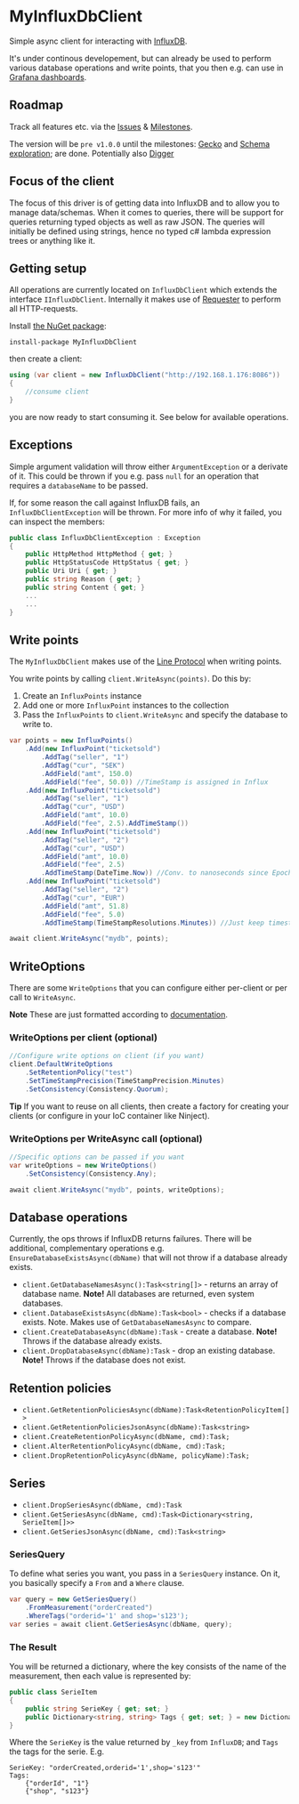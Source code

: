 # MyInfluxDbClient
Simple async client for interacting with [InfluxDB](http://influxdb.com).

It's under continous developement, but can already be used to perform various database operations and write points, that you then e.g. can use in [Grafana dashboards](http://grafana.org/).

## Roadmap
Track all features etc. via the [Issues](https://github.com/danielwertheim/myinfluxdbclient/issues) & [Milestones](https://github.com/danielwertheim/myinfluxdbclient/milestones).

The version will be `pre v1.0.0` until the milestones: [Gecko](https://github.com/danielwertheim/myinfluxdbclient/milestones/Gecko) and [Schema exploration](https://github.com/danielwertheim/myinfluxdbclient/milestones/Schema%20exploration); are done. Potentially also [Digger](https://github.com/danielwertheim/myinfluxdbclient/milestones/Digger)

## Focus of the client
The focus of this driver is of getting data into InfluxDB and to allow you to manage data/schemas. When it comes to queries, there will be support for queries returning typed objects as well as raw JSON. The queries will initially be defined using strings, hence no typed c# lambda expression trees or anything like it. 

## Getting setup
All operations are currently located on `InfluxDbClient` which extends the interface `IInfluxDbClient`. Internally it makes use of [Requester](https://github.com/danielwertheim/requester) to perform all HTTP-requests.

Install [the NuGet package](https://www.nuget.org/packages/myinfluxdbclient):
```
install-package MyInfluxDbClient
```

then create a client:

```csharp
using (var client = new InfluxDbClient("http://192.168.1.176:8086"))
{
	//consume client
}
```

you are now ready to start consuming it. See below for available operations.

## Exceptions
Simple argument validation will throw either `ArgumentException` or a derivate of it. This could be thrown if you e.g. pass `null` for an operation that requires a `databaseName` to be passed.

If, for some reason the call against InfluxDB fails, an `InfluxDbClientException` will be thrown. For more info of why it failed, you can inspect the members:

```csharp
public class InfluxDbClientException : Exception
{
	public HttpMethod HttpMethod { get; }
	public HttpStatusCode HttpStatus { get; }
	public Uri Uri { get; }
	public string Reason { get; }
	public string Content { get; }
	...
	...
}
```

## Write points
The `MyInfluxDbClient` makes use of the [Line Protocol](https://influxdb.com/docs/v0.9/write_protocols/line.html) when writing points.

You write points by calling `client.WriteAsync(points)`. Do this by:

1. Create an `InfluxPoints` instance
2. Add one or more `InfluxPoint` instances to the collection
3. Pass the `InfluxPoints` to `client.WriteAsync` and specify the database to write to.

```csharp
var points = new InfluxPoints()
	.Add(new InfluxPoint("ticketsold")
		.AddTag("seller", "1")
		.AddTag("cur", "SEK")
		.AddField("amt", 150.0)
		.AddField("fee", 50.0)) //TimeStamp is assigned in Influx
	.Add(new InfluxPoint("ticketsold")
		.AddTag("seller", "1")
		.AddTag("cur", "USD")
		.AddField("amt", 10.0)
		.AddField("fee", 2.5).AddTimeStamp())
	.Add(new InfluxPoint("ticketsold")
		.AddTag("seller", "2")
		.AddTag("cur", "USD")
		.AddField("amt", 10.0)
		.AddField("fee", 2.5)
		.AddTimeStamp(DateTime.Now)) //Conv. to nanoseconds since Epoch (UTC)
	.Add(new InfluxPoint("ticketsold")
		.AddTag("seller", "2")
		.AddTag("cur", "EUR")
		.AddField("amt", 51.8)
		.AddField("fee", 5.0)
		.AddTimeStamp(TimeStampResolutions.Minutes)) //Just keep timestamps to minutes. You can also pass a DateTime.

await client.WriteAsync("mydb", points);
```

## WriteOptions
There are some `WriteOptions` that you can configure either per-client or per call to `WriteAsync`.

**Note** These are just formatted according to [documentation](https://influxdb.com/docs/v0.9/write_protocols/write_syntax.html#http).

### WriteOptions per client (optional)
```csharp
//Configure write options on client (if you want)
client.DefaultWriteOptions
	.SetRetentionPolicy("test")
	.SetTimeStampPrecision(TimeStampPrecision.Minutes)
	.SetConsistency(Consistency.Quorum);
```

**Tip** If you want to reuse on all clients, then create a factory for creating your clients (or configure in your IoC container like Ninject).

### WriteOptions per WriteAsync call (optional)

```csharp
//Specific options can be passed if you want
var writeOptions = new WriteOptions()
	.SetConsistency(Consistency.Any);

await client.WriteAsync("mydb", points, writeOptions);
```

## Database operations
Currently, the ops throws if InfluxDB returns failures. There will be additional, complementary operations e.g. `EnsureDatabaseExistsAsync(dbName)` that will not throw if a database already exists.

- `client.GetDatabaseNamesAsync():Task<string[]>` - returns an array of database name. **Note!** All databases are returned, even system databases.
- `client.DatabaseExistsAsync(dbName):Task<bool>` -  checks if a database exists. Note. Makes use of `GetDatabaseNamesAsync` to compare.
- `client.CreateDatabaseAsync(dbName):Task` - create a database. **Note!** Throws if the database already exists.
- `client.DropDatabaseAsync(dbName):Task` - drop an existing database. **Note!** Throws if the database does not exist.

## Retention policies

- `client.GetRetentionPoliciesAsync(dbName):Task<RetentionPolicyItem[]>`
- `client.GetRetentionPoliciesJsonAsync(dbName):Task<string>`
- `client.CreateRetentionPolicyAsync(dbName, cmd):Task;`
- `client.AlterRetentionPolicyAsync(dbName, cmd):Task;`
- `client.DropRetentionPolicyAsync(dbName, policyName):Task;`

## Series

- `client.DropSeriesAsync(dbName, cmd):Task`
- `client.GetSeriesAsync(dbName, cmd):Task<Dictionary<string, SerieItem[]>>`
- `client.GetSeriesJsonAsync(dbName, cmd):Task<string>`

### SeriesQuery
To define what series you want, you pass in a `SeriesQuery` instance. On it, you basically specify a `From` and a `Where` clause.

```csharp
var query = new GetSeriesQuery()
    .FromMeasurement("orderCreated")
	.WhereTags("orderid='1' and shop='s123');
var series = await client.GetSeriesAsync(dbName, query);
```

### The Result
You will be returned a dictionary, where the key consists of the name of the measurement, then each value is represented by:

```csharp
public class SerieItem
{
    public string SerieKey { get; set; }
    public Dictionary<string, string> Tags { get; set; } = new Dictionary<string, string>();
}
```

Where the `SerieKey` is the value returned by `_key` from `InfluxDB`; and `Tags` the tags for the serie. E.g.

```
SerieKey: "orderCreated,orderid='1',shop='s123'"
Tags:
	{"orderId", "1"}
	{"shop", "s123"}
```